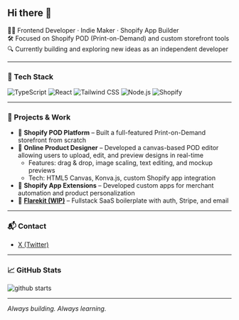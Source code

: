 
<!--
**panwenwei/panwenwei** is a ✨ _special_ ✨ repository because its `README.md` (this file) appears on your GitHub profile.

Here are some ideas to get you started:

- 🔭 I’m currently working on ...
- 🌱 I’m currently learning ...
- 👯 I’m looking to collaborate on ...
- 🤔 I’m looking for help with ...
- 💬 Ask me about ...
- 📫 How to reach me: ...
- 😄 Pronouns: ...
- ⚡ Fun fact: ...
-->


## Hi there 👋

🧑‍💻 Frontend Developer · Indie Maker · Shopify App Builder  
🛠️ Focused on Shopify POD (Print-on-Demand) and custom storefront tools  
🔍 Currently building and exploring new ideas as an independent developer

---

### 🔧 Tech Stack  
![TypeScript](https://img.shields.io/badge/-TypeScript-3178c6?style=flat&logo=typescript&logoColor=white)
![React](https://img.shields.io/badge/-React-61DAFB?style=flat&logo=react&logoColor=black)
![Tailwind CSS](https://img.shields.io/badge/-Tailwind-38B2AC?style=flat&logo=tailwind-css&logoColor=white)
![Node.js](https://img.shields.io/badge/-Node.js-339933?style=flat&logo=node.js&logoColor=white)
![Shopify](https://img.shields.io/badge/-Shopify-7AB55C?style=flat&logo=shopify&logoColor=white)

---

### 🚀 Projects & Work
- 🛒 **Shopify POD Platform** – Built a full-featured Print-on-Demand storefront from scratch  
- 🎨 **Online Product Designer** – Developed a canvas-based POD editor allowing users to upload, edit, and preview designs in real-time  
  - Features: drag & drop, image scaling, text editing, and mockup previews  
  - Tech: HTML5 Canvas, Konva.js, custom Shopify app integration
- 🧩 **Shopify App Extensions** – Developed custom apps for merchant automation and product personalization  
- 🧱 **[Flarekit (WIP)](https://github.com/mockkey/flarekit)** – Fullstack SaaS boilerplate with auth, Stripe, and email

---

### 📬 Contact
- [X (Twitter)](https://x.com/jevin_dev)


---

### 📈 GitHub Stats

![github starts](https://github-readme-stats-one-bice.vercel.app/api?username=panwenwei&show_icons=true&theme=radical&include_all_commits=true&count_private=true&role=OWNER,ORGANIZATION_MEMBER,COLLABORATOR)

---

*Always building. Always learning.*
